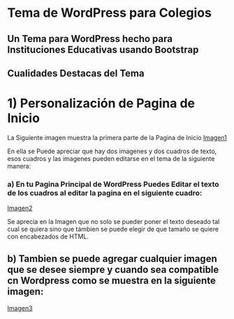 
  # Tema de WordPress para Colegios

## Un Tema para WordPress hecho para Instituciones Educativas usando Bootstrap
## Cualidades Destacas del Tema

# 1) Personalización de Pagina de Inicio
 La Siguiente imagen muestra la primera parte de la Pagina de Inicio
 [Imagen1](https://github.com/Angstromico/Tema-Para-Instituto-Educativo-en-WordPress/blob/master/screenshot.png)
 
 En ella se Puede apreciar que hay dos imagenes y dos cuadros de texto, esos cuadros y las imagenes pueden editarse en el tema de la siguiente manera:
 ### a) En tu Pagina Principal de WordPress Puedes Editar el texto de los cuadros al editar la pagina en el siguiente cuadro:
 [Imagen2](https://github.com/Angstromico/Tema-Para-Instituto-Educativo-en-WordPress/blob/master/imagenes%20tema/principal1.png)
 
 Se aprecia en la Imagen que no solo se pueder poner el texto deseado tal cual se quiera sino que támbien se puede elegir de que tamaño se quiere con encabezados de HTML.
 
## b) Tambien se puede agregar cualquier imagen que se desee siempre y cuando sea compatible cn Wordpress como se muestra en la siguiente imagen:
[Imagen3](https://github.com/Angstromico/Tema-Para-Instituto-Educativo-en-WordPress/blob/master/imagenes%20tema/principal2.png)
